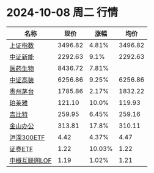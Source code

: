 # 2024-10-08 周二 行情
| 名称 | 现价 | 涨幅 | 均价 |
|--------|--------|--------|--------|
| [上证指数](https://wzq.tenpay.com/mp/v2/#/trade/stock_detail.shtml?scode=000001&type=1) | 3496.82 | 4.81%| 3496.82 |
| [中证新能](https://wzq.tenpay.com/mp/v2/#/trade/stock_detail.shtml?scode=399808&type=0) | 2292.63 | 9.1%| 2292.63 |
| [医药生物](https://wzq.tenpay.com/mp/v2/#/plate/200/detail?plateId=01801150) | 8436.72 | 7.81%|  |
| [中证高装](https://wzq.tenpay.com/mp/v2/#/trade/stock_detail.shtml?scode=930599&type=cs) | 6256.86 | 9.25%| 6256.86 |
| [贵州茅台](https://wzq.tenpay.com/mp/v2/#/trade/stock_detail.shtml?scode=600519&type=1) | 1785.86 | 2.17%| 1832.22 |
| [珀莱雅](https://wzq.tenpay.com/mp/v2/#/trade/stock_detail.shtml?scode=603605&type=1) | 121.10 | 10.0%| 119.93 |
| [吉比特](https://wzq.tenpay.com/mp/v2/#/trade/stock_detail.shtml?scode=603444&type=1) | 259.95 | 6.45%| 259.16 |
| [金山办公](https://wzq.tenpay.com/mp/v2/#/trade/stock_detail.shtml?scode=688111&type=1) | 313.81 | 17.8%| 310.11 |
| [沪深300ETF](https://wzq.tenpay.com/mp/v2/#/trade/stock_detail.shtml?scode=510300&type=1) | 4.42 | 4.37%| 4.47 |
| [证券ETF](https://wzq.tenpay.com/mp/v2/#/trade/stock_detail.shtml?scode=512880&type=1) | 1.22 | 10.03%| 1.22 |
| [中概互联网LOF](https://wzq.tenpay.com/mp/v2/#/trade/stock_detail.shtml?scode=164906&type=0) | 1.19 | 1.02%| 1.21 |

